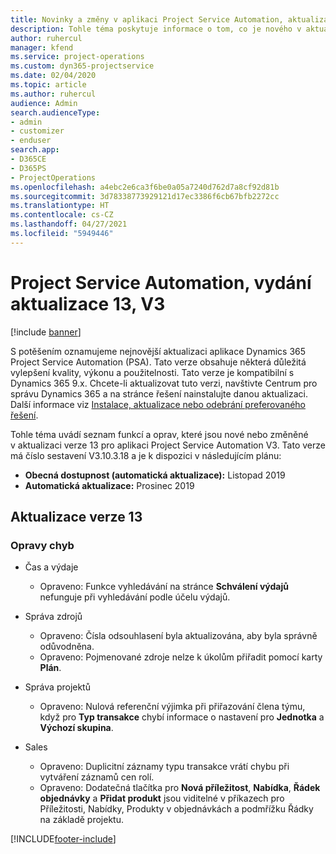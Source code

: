 ```yaml
---
title: Novinky a změny v aplikaci Project Service Automation, aktualizace verze 13, V3
description: Tohle téma poskytuje informace o tom, co je nového v aktualizaci verze 13 pro aplikaci Project Service Automation V3.
author: ruhercul
manager: kfend
ms.service: project-operations
ms.custom: dyn365-projectservice
ms.date: 02/04/2020
ms.topic: article
ms.author: ruhercul
audience: Admin
search.audienceType:
- admin
- customizer
- enduser
search.app:
- D365CE
- D365PS
- ProjectOperations
ms.openlocfilehash: a4ebc2e6ca3f6be0a05a7240d762d7a8cf92d81b
ms.sourcegitcommit: 3d78338773929121d17ec3386f6cb67bfb2272cc
ms.translationtype: HT
ms.contentlocale: cs-CZ
ms.lasthandoff: 04/27/2021
ms.locfileid: "5949446"
---
```

# <a name="project-service-automation-update-release-13-v3"></a>Project Service Automation, vydání aktualizace 13, V3

[!include [banner](../includes/psa-now-project-operations.md)]

S potěšením oznamujeme nejnovější aktualizaci aplikace Dynamics 365 Project Service Automation (PSA). Tato verze obsahuje některá důležitá vylepšení kvality, výkonu a použitelnosti. Tato verze je kompatibilní s Dynamics 365 9.x. Chcete-li aktualizovat tuto verzi, navštivte Centrum pro správu Dynamics 365 a na stránce řešení nainstalujte danou aktualizaci. Další informace viz [Instalace, aktualizace nebo odebrání preferovaného řešení](/power-platform/admin/install-remove-preferred-solution).

Tohle téma uvádí seznam funkcí a oprav, které jsou nové nebo změněné v aktualizaci verze 13 pro aplikaci Project Service Automation V3. Tato verze má číslo sestavení V3.10.3.18 a je k dispozici v následujícím plánu:

- **Obecná dostupnost (automatická aktualizace):** Listopad 2019
- **Automatická aktualizace:** Prosinec 2019


## <a name="update-release-13"></a>Aktualizace verze 13 

### <a name="bug-fixes"></a>Opravy chyb

- Čas a výdaje

     - Opraveno: Funkce vyhledávání na stránce **Schválení výdajů** nefunguje při vyhledávání podle účelu výdajů.

- Správa zdrojů

     - Opraveno: Čísla odsouhlasení byla aktualizována, aby byla správně odůvodněna.
     - Opraveno: Pojmenované zdroje nelze k úkolům přiřadit pomocí karty **Plán**.

- Správa projektů

     - Opraveno: Nulová referenční výjimka při přiřazování člena týmu, když pro **Typ transakce** chybí informace o nastavení pro **Jednotka** a **Výchozí skupina**.

- Sales

     - Opraveno: Duplicitní záznamy typu transakce vrátí chybu při vytváření záznamů cen rolí.
     - Opraveno: Dodatečná tlačítka pro **Nová příležitost**, **Nabídka**, **Řádek objednávky** a **Přidat produkt** jsou viditelné v příkazech pro Příležitosti, Nabídky, Produkty v objednávkách a podmřížku Řádky na základě projektu.




[!INCLUDE[footer-include](../includes/footer-banner.md)]